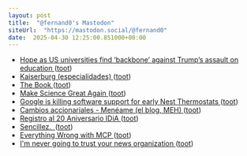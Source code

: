 ```yaml
---
layout: post
title:  "@fernand0's Mastodon"
siteUrl:  "https://mastodon.social/@fernand0"
date:  2025-04-30 12:25:00.851000+00:00
---
```

*  [Hope as US universities find ‘backbone’ against Trump’s assault on education ](https://www.theguardian.com/us-news/2025/apr/27/universities-oppose-trump-educatio) ([toot](https://mastodon.social/@fernand0/114426898078127891))
*  [Kaiserburg (especialidades) ](https://www.flickr.com/photos/fernand0/54463773439) ([toot](https://mastodon.social/@fernand0/114426726225101969))
*  [The Book ](https://walledculture.org/the-book) ([toot](https://mastodon.social/@fernand0/114426597981373376))
*  [Make Science Great Again ](https://www.wedonthavetime.org/makesciencegreatagai) ([toot](https://mastodon.social/@fernand0/114426387777609294))
*  [Google is killing software support for early Nest Thermostats ](https://www.theverge.com/news/656332/google-ending-support-nest-thermostat) ([toot](https://mastodon.social/@fernand0/114426226283101853))
*  [Cambios accionariales - Menéame (el blog, MEH)   ](https://blog.meneame.net/2025/04/22/cambios-accionariales/) ([toot](https://mastodon.social/@fernand0/114425918399732911))
*  [Registro al 20 Aniversario IDiA ](https://idia.es/registro-al-20-aniversario-idia) ([toot](https://mastodon.social/@fernand0/114424264725586813))
*  [Sencillez.  ](https://avecesunafoto.wordpress.com/2025/04/28/sencillez) ([toot](https://mastodon.social/@fernand0/114422344243480133))
*  [Everything Wrong with MCP ](https://blog.sshh.io/p/everything-wrong-with-mc) ([toot](https://mastodon.social/@fernand0/114422343623455865))
*  [I'm never going to trust your news organization ](https://www.hbcompass.io/im-never-going-to-trust-your-news-organization) ([toot](https://mastodon.social/@fernand0/114422159349554306))
